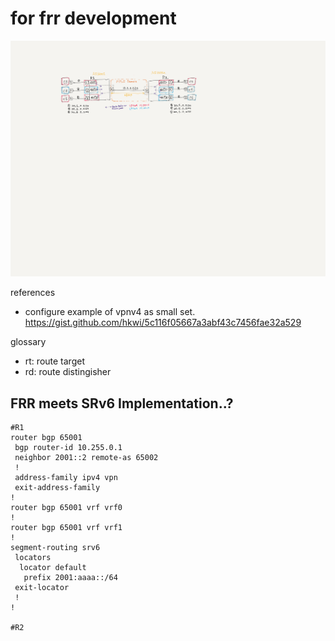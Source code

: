 
# for frr development

![](./topo.png)

references
- configure example of vpnv4 as small set.
  https://gist.github.com/hkwi/5c116f05667a3abf43c7456fae32a529

glossary
- rt: route target
- rd: route distingisher

## FRR meets SRv6 Implementation..?

```
#R1
router bgp 65001
 bgp router-id 10.255.0.1
 neighbor 2001::2 remote-as 65002
 !
 address-family ipv4 vpn
 exit-address-family
!
router bgp 65001 vrf vrf0
!
router bgp 65001 vrf vrf1
!
segment-routing srv6
 locators
  locator default
   prefix 2001:aaaa::/64
 exit-locator
 !
!

#R2
```
